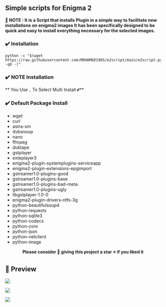 ## Simple scripts for Enigma 2


**📣 NOTE : It is a Script that installs Plugin in a simple way to facilitate new installations on enigma2 images It has been specifically designed to be quick and easy to install everything necessary for the selected images.**

### ✔️ Installation

```fish
python -c "$(wget https://raw.githubusercontent.com/MOHAMED19OS/e2script/main/e2script.py -qO -)"
```

### ✔️ NOTE Installation

** You Use `,` To Select Multi Install 💕**


### ✔️ Default Package Install

* wget
* curl
* astra-sm
* dvbsnoop
* nano
* ffmpeg
* duktape
* gstplayer
* exteplayer3
* enigma2-plugin-systemplugins-serviceapp
* enigma2-plugin-extensions-epgimport
* gstreamer1.0-plugins-good
* gstreamer1.0-plugins-base
* gstreamer1.0-plugins-bad-meta
* gstreamer1.0-plugins-ugly
* libgstplayer-1.0-0
* enigma2-plugin-drivers-ntfs-3g
* python-beautifulsoup4
* python-requests
* python-sqlite3
* python-codecs
* python-core
* python-json
* python-netclient
* python-image



<p align="center">
  <b>Please consider 🤗 giving this project a star ⭐ if you liked it</b>
</p>

## 📸 Preview


![](https://i.imgur.com/Iqvc8DK.png)

![](https://i.imgur.com/lgetWX8.png)

![](https://i.imgur.com/Le0ITNb.png)



